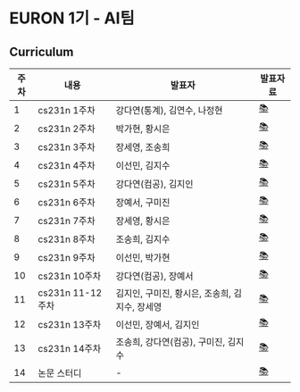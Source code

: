 # EURON 1기 - AI팀


## Curriculum

| 주차 | 내용             | 발표자                               | 발표자료 |
| ---- | ---------------- | ------------------------------------ | -------- |
| 1    | cs231n 1주차     | 강다연(통계), 김연수, 나정현                 | [📚](https://github.com/Ewha-Euron/Euron-AI-2021/blob/master/Week_1%20%EB%B0%9C%ED%91%9C%20%EC%9E%90%EB%A3%8C.pdf)    |
| 2    | cs231n 2주차     | 박가현, 황시은                       | [📚](https://github.com/Ewha-Euron/Euron-AI-2021/blob/master/Week_2%20%E1%84%87%E1%85%A1%E1%86%AF%E1%84%91%E1%85%AD%20%E1%84%8C%E1%85%A1%E1%84%85%E1%85%AD.pdf)    |
| 3    | cs231n 3주차     | 장세영, 조송희                       | [📚](https://github.com/Ewha-Euron/Euron-AI-2021/blob/master/Week_3%20%E1%84%87%E1%85%A1%E1%86%AF%E1%84%91%E1%85%AD%20%E1%84%8C%E1%85%A1%E1%84%85%E1%85%AD.pdf)    |
| 4    | cs231n 4주차     | 이선민, 김지수                       | [📚](https://github.com/Ewha-Euron/Euron-AI-2021/blob/master/Week_4%20%EB%B0%9C%ED%91%9C%EC%9E%90%EB%A3%8C.pdf)    |
| 5    | cs231n 5주차     | 강다연(컴공), 김지인                 | [📚]()    |
| 6    | cs231n 6주차     | 장예서, 구미진                       | [📚]()    |
| 7    | cs231n 7주차     | 장세영, 황시은                       | [📚]()    |
| 8    | cs231n 8주차     | 조송희, 김지수                       | [📚]()    |
| 9    | cs231n 9주차     | 이선민, 박가현                       | [📚]()    |
| 10   | cs231n 10주차    | 강다연(컴공), 장예서                 | [📚]()    |
| 11   | cs231n 11-12주차 | 김지인, 구미진, 황시은, 조송희, 김지수, 장세영       | [📚]()    |
| 12   | cs231n 13주차 | 이선민, 장예서, 김지인      | [📚]()    |
| 13   | cs231n 14주차 | 조송희, 강다연(컴공), 구미진, 김지수 | [📚]()    |
| 14   | 논문 스터디      | -                                    | [📚]()    |

